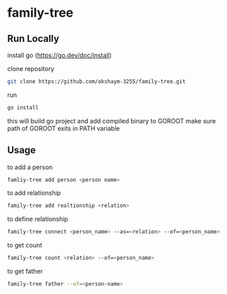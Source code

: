 # family-tree

## Run Locally
install go (https://go.dev/doc/install)

clone repository
```sh
git clone https://github.com/akshaym-3255/family-tree.git
```

run 
```sh
go install
```
this will build go project and add compiled binary to GOROOT
make sure path of GOROOT exits in PATH variable


## Usage
to add a person
```sh
famliy-tree add person <person name>
```
 
 to add relationship 
```sh
family-tree add realtionship <relation>
```

to define relationship
```sh
family-tree connect <person_name> --as=<relation> --of=<person_name>
```

to get count
```sh 
family-tree count <relation> --of=<person_name>
```

to get father

```sh
family-tree father --of=<person-name>
```






